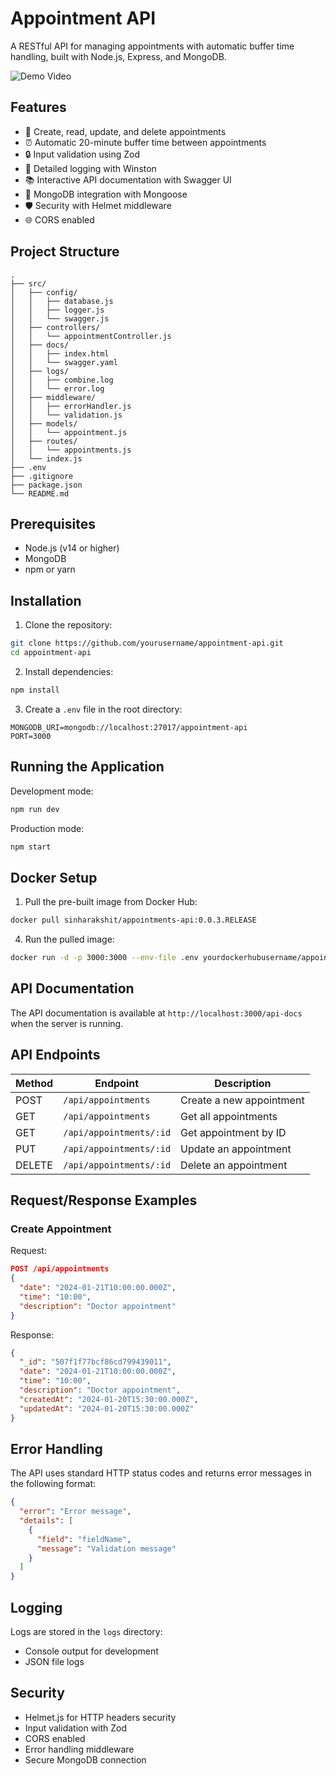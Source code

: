 # Appointment API

A RESTful API for managing appointments with automatic buffer time handling, built with Node.js, Express, and MongoDB.

![Demo Video](./screenshots/applicationAPI.gif)

## Features

- 📅 Create, read, update, and delete appointments
- ⏰ Automatic 20-minute buffer time between appointments
- 🔒 Input validation using Zod
- 📝 Detailed logging with Winston
- 📚 Interactive API documentation with Swagger UI
- 🔄 MongoDB integration with Mongoose
- 🛡️ Security with Helmet middleware
- 🌐 CORS enabled


## Project Structure

```
.
├── src/
│   ├── config/
│   │   ├── database.js
│   │   ├── logger.js
│   │   └── swagger.js
│   ├── controllers/
│   │   └── appointmentController.js
│   ├── docs/
│   │   ├── index.html
│   │   └── swagger.yaml
│   ├── logs/
│   │   ├── combine.log
│   │   └── error.log
│   ├── middleware/
│   │   ├── errorHandler.js
│   │   └── validation.js
│   ├── models/
│   │   └── appointment.js
│   ├── routes/
│   │   └── appointments.js
│   └── index.js
├── .env
├── .gitignore
├── package.json
└── README.md
```

## Prerequisites

- Node.js (v14 or higher)
- MongoDB
- npm or yarn

## Installation

1. Clone the repository:
```bash
git clone https://github.com/yourusername/appointment-api.git
cd appointment-api
```

2. Install dependencies:
```bash
npm install
```

3. Create a `.env` file in the root directory:
```env
MONGODB_URI=mongodb://localhost:27017/appointment-api
PORT=3000
```

## Running the Application

Development mode:
```bash
npm run dev
```

Production mode:
```bash
npm start
```


## Docker Setup

1. Pull the pre-built image from Docker Hub:
```bash
docker pull sinharakshit/appointments-api:0.0.3.RELEASE 
```

4. Run the pulled image:
```bash
docker run -d -p 3000:3000 --env-file .env yourdockerhubusername/appointment-api
```

## API Documentation

The API documentation is available at `http://localhost:3000/api-docs` when the server is running.

## API Endpoints

| Method | Endpoint | Description |
|--------|----------|-------------|
| POST | `/api/appointments` | Create a new appointment |
| GET | `/api/appointments` | Get all appointments |
| GET | `/api/appointments/:id` | Get appointment by ID |
| PUT | `/api/appointments/:id` | Update an appointment |
| DELETE | `/api/appointments/:id` | Delete an appointment |

## Request/Response Examples

### Create Appointment

Request:
```json
POST /api/appointments
{
  "date": "2024-01-21T10:00:00.000Z",
  "time": "10:00",
  "description": "Doctor appointment"
}
```

Response:
```json
{
  "_id": "507f1f77bcf86cd799439011",
  "date": "2024-01-21T10:00:00.000Z",
  "time": "10:00",
  "description": "Doctor appointment",
  "createdAt": "2024-01-20T15:30:00.000Z",
  "updatedAt": "2024-01-20T15:30:00.000Z"
}
```

## Error Handling

The API uses standard HTTP status codes and returns error messages in the following format:

```json
{
  "error": "Error message",
  "details": [
    {
      "field": "fieldName",
      "message": "Validation message"
    }
  ]
}
```

## Logging

Logs are stored in the `logs` directory:
- Console output for development
- JSON file logs

## Security

- Helmet.js for HTTP headers security
- Input validation with Zod
- CORS enabled
- Error handling middleware
- Secure MongoDB connection


